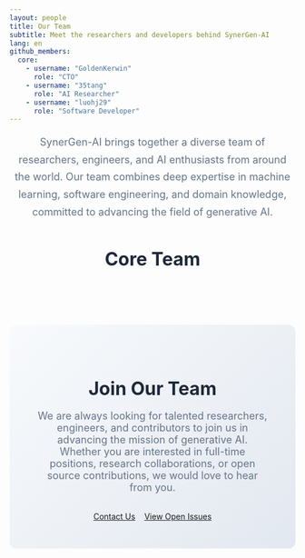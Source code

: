 ```yaml
---
layout: people
title: Our Team
subtitle: Meet the researchers and developers behind SynerGen-AI
lang: en
github_members:
  core:
    - username: "GoldenKerwin"
      role: "CTO"
    - username: "35tang"
      role: "AI Researcher"
    - username: "luohj29"
      role: "Software Developer"
---
```


<div class="people-page">
  <div class="team-intro">
    <p>SynerGen-AI brings together a diverse team of researchers, engineers, and AI enthusiasts from around the world. Our team combines deep expertise in machine learning, software engineering, and domain knowledge, committed to advancing the field of generative AI.</p>
  </div>

  <div class="team-sections">
    <section class="team-section">
      <h2>Core Team</h2>
      <div class="team-grid" id="core-team-grid">
        <!-- Core team members will be dynamically loaded via JavaScript -->
      </div>
    </section>
  </div>
</div>

<!-- GitHub members data -->
<script type="application/json" id="github-members-data">
{{ page.github_members | jsonify }}
</script>

<script>
// 将GitHub成员数据传递给JavaScript
const githubMembersData = {{ page.github_members | jsonify }};
</script>

<script src="{{ '/assets/js/cache-manager.js' | relative_url }}"></script>
<script src="{{ '/assets/js/cache-monitor.js' | relative_url }}"></script>

<div class="join-team">
  <div class="join-team-content">
    <h2>Join Our Team</h2>
    <p>We are always looking for talented researchers, engineers, and contributors to join us in advancing the mission of generative AI. Whether you are interested in full-time positions, research collaborations, or open source contributions, we would love to hear from you.</p>
    <div class="join-actions">
      <a href="/contact/" class="btn btn-primary">Contact Us</a>
      <a href="https://github.com/SynerGen-AI" target="_blank" class="btn btn-secondary">View Open Issues</a>
    </div>
  </div>
</div>


<style>
.people-page {
  max-width: 1200px;
  margin: 0 auto;
}

.team-intro {
  text-align: center;
  margin-bottom: 3rem;
  font-size: 1.125rem;
  color: #64748b;
  line-height: 1.7;
}

.team-section {
  margin-bottom: 4rem;
}

.team-section h2 {
  font-size: 2rem;
  font-weight: 700;
  margin-bottom: 2rem;
  color: #1e293b;
  text-align: center;
}

.team-grid {
  display: grid;
  grid-template-columns: repeat(auto-fill, minmax(300px, 1fr));
  gap: 2rem;
}

.team-member {
  height: 100%;
}

.member-card {
  background: white;
  border-radius: 12px;
  padding: 2rem;
  box-shadow: 0 4px 6px rgba(0, 0, 0, 0.05);
  transition: all 0.3s ease;
  border: 1px solid #e2e8f0;
  height: 100%;
  display: flex;
  flex-direction: column;
  text-align: center;
}

.member-card:hover {
  transform: translateY(-5px);
  box-shadow: 0 20px 40px rgba(0, 0, 0, 0.1);
}

.member-avatar {
  width: 120px;
  height: 120px;
  margin: 0 auto 1.5rem;
  border-radius: 50%;
  overflow: hidden;
  border: 4px solid #e2e8f0;
}

.member-avatar img {
  width: 100%;
  height: 100%;
  object-fit: cover;
}

.avatar-placeholder {
  width: 100%;
  height: 100%;
  background: linear-gradient(135deg, #2563eb, #7c3aed);
  display: flex;
  align-items: center;
  justify-content: center;
  color: white;
  font-size: 3rem;
}

.member-info {
  flex: 1;
  display: flex;
  flex-direction: column;
}

.member-name a {
  color: #1e293b;
  text-decoration: none;
  font-size: 1.25rem;
  font-weight: 600;
  transition: color 0.3s ease;
}

.member-name a:hover {
  color: #2563eb;
}

.member-position {
  color: #2563eb;
  font-weight: 600;
  margin: 0.5rem 0;
}

.member-affiliation {
  color: #64748b;
  font-size: 0.875rem;
  margin-bottom: 1rem;
}

.member-bio {
  color: #64748b;
  line-height: 1.6;
  margin-bottom: 1.5rem;
  flex: 1;
}

.member-links {
  display: flex;
  justify-content: center;
  gap: 1rem;
  margin-bottom: 1rem;
}

.member-link {
  width: 40px;
  height: 40px;
  background: #f8fafc;
  border: 1px solid #e2e8f0;
  border-radius: 50%;
  display: flex;
  align-items: center;
  justify-content: center;
  color: #64748b;
  text-decoration: none;
  transition: all 0.3s ease;
}

.member-link:hover {
  background: #2563eb;
  color: white;
  border-color: #2563eb;
  transform: translateY(-2px);
}

.member-expertise {
  display: flex;
  flex-wrap: wrap;
  gap: 0.5rem;
  justify-content: center;
}

.expertise-tag {
  padding: 0.25rem 0.75rem;
  background: #f1f5f9;
  color: #475569;
  border-radius: 20px;
  font-size: 0.75rem;
  font-weight: 500;
}

/* 加载和错误状态样式 */
.loading-message, .error-message {
  text-align: center;
  padding: 3rem 2rem;
  color: #64748b;
  font-size: 1.125rem;
}

.loading-message i {
  margin-right: 0.5rem;
  color: #2563eb;
}

.error-message {
  color: #ef4444;
}

.error-message i {
  margin-right: 0.5rem;
}

/* 错误卡片样式 */
.error-card {
  border-color: #fecaca;
  background: #fef2f2;
}

.error-card .avatar-placeholder {
  background: linear-gradient(135deg, #ef4444, #dc2626);
}

.error-text {
  color: #ef4444;
  font-style: italic;
}

/* 成员统计样式 */
.member-stats {
  display: flex;
  justify-content: center;
  gap: 1rem;
  margin-top: 1rem;
  padding-top: 1rem;
  border-top: 1px solid #e2e8f0;
}

.stat-item {
  display: flex;
  align-items: center;
  gap: 0.25rem;
  font-size: 0.875rem;
  color: #64748b;
}

.stat-item i {
  color: #2563eb;
}

/* 成员姓名样式更新 */
.member-name {
  color: #1e293b;
  font-size: 1.25rem;
  font-weight: 600;
  margin: 0;
  transition: color 0.3s ease;
}

.member-name:hover {
  color: #2563eb;
}

.join-team {
  background: linear-gradient(135deg, #f8fafc, #e2e8f0);
  border-radius: 12px;
  padding: 3rem;
  text-align: center;
  margin-top: 4rem;
}

.join-team h2 {
  font-size: 2rem;
  font-weight: 700;
  margin-bottom: 1rem;
  color: #1e293b;
}

.join-team p {
  font-size: 1.125rem;
  color: #64748b;
  margin-bottom: 2rem;
  max-width: 600px;
  margin-left: auto;
  margin-right: auto;
}

.join-actions {
  display: flex;
  gap: 1rem;
  justify-content: center;
  flex-wrap: wrap;
}

@media (max-width: 768px) {
  .team-grid {
    grid-template-columns: 1fr;
  }
  
  .join-actions {
    flex-direction: column;
    align-items: center;
  }
  
  .join-team {
    padding: 2rem;
  }
}
</style>